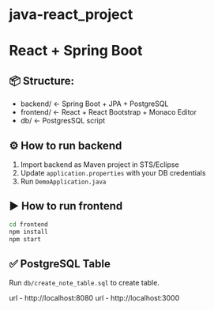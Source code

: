 # java-react_project
# React + Spring Boot 

## 📦 Structure:
- backend/   ← Spring Boot + JPA + PostgreSQL
- frontend/  ← React + React Bootstrap + Monaco Editor
- db/        ← PostgresSQL script

## ⚙ How to run backend
1. Import backend as Maven project in STS/Eclipse
2. Update `application.properties` with your DB credentials
3. Run `DemoApplication.java`

## ▶ How to run frontend
```bash
cd frontend
npm install
npm start
```

## ✅ PostgreSQL Table
Run `db/create_note_table.sql` to create table.

url - http://localhost:8080
url - http://localhost:3000
